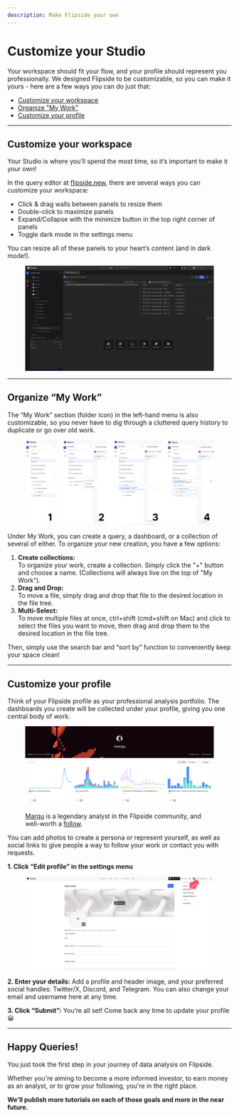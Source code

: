 ```yaml
---
description: Make Flipside your own
---
```


# Customize your Studio

Your workspace should fit your flow, and your profile should represent you professionally. We designed Flipside to be customizable, so you can make it yours - here are a few ways you can do just that:

* [Customize your workspace](customize-your-studio.md#customize-your-workspace)
* [Organize "My Work"](customize-your-studio.md#organize-my-work)
* [Customize your profile](customize-your-studio.md#customize-your-profile)&#x20;

***

## Customize your workspace

Your Studio is where you’ll spend the most time, so it’s important to make it your own!&#x20;

In the query editor at [flipside.new](http://flipside.new/), there are several ways you can customize your workspace:

* Click & drag walls between panels to resize them
* Double-click to maximize panels
* Expand/Collapse with the minimize button in the top right corner of panels
* Toggle dark mode in the settings menu

You can resize all of these panels to your heart’s content (and in dark mode!).&#x20;

<figure><img src="../../../../.gitbook/assets/Screenshot 2023-11-08 at 11.38.17 PM.png" alt=""><figcaption></figcaption></figure>

***

## Organize “My Work”

The “My Work” section (folder icon) in the left-hand menu is also customizable, so you never have to dig through a cluttered query history to duplicate or go over old work.

<figure><img src="../../../../.gitbook/assets/Group 2150.png" alt=""><figcaption></figcaption></figure>

Under My Work, you can create a query, a dashboard, or a collection of several of either. To organize your new creation, you have a few options:

1. **Create collections:**\
   To organize your work, create a collection. Simply click the "+" button and choose a name. (Collections will always live on the top of "My Work").
2. **Drag and Drop:**\
   To move a file, simply drag and drop that file to the desired location in the file tree.
3. **Multi-Select:**\
   To move multiple files at once, ctrl+shift (cmd+shift on Mac) and click to select the files you want to move, then drag and drop them to the desired location in the file tree.&#x20;

Then, simply use the search bar and “sort by” function to conveniently keep your space clean!



***

## Customize your profile

Think of your Flipside profile as your professional analysis portfolio. The dashboards you create will be collected under your profile, giving you one central body of work.

<figure><img src="../../../../.gitbook/assets/Screenshot 2023-11-08 at 11.23.42 PM.png" alt=""><figcaption><p><a href="https://flipsidecrypto.xyz/marqu">Marqu</a> is a legendary analyst in the Flipside community, and well-worth a <a href="https://twitter.com/fknmarqu">follow</a>.</p></figcaption></figure>

You can add photos to create a persona or represent yourself, as well as social links to give people a way to follow your work or contact you with requests.&#x20;



&#x20;**1. Click “Edit profile” in the settings menu**

<figure><img src="../../../../.gitbook/assets/Untitled design-4.png" alt=""><figcaption></figcaption></figure>

**2. Enter your details:** Add a profile and header image, and your preferred social handles: Twitter/X, Discord, and Telegram. You can also change your email and username here at any time.



**3. Click “Submit”:** You’re all set! Come back any time to update your profile 😀



***

## Happy Queries!

You just took the first step in your journey of data analysis on Flipside.&#x20;

Whether you're aiming to become a more informed investor, to earn money as an analyst, or to grow your following, you're in the right place.&#x20;

**We'll publish more tutorials on each of those goals and more in the near future.**&#x20;


